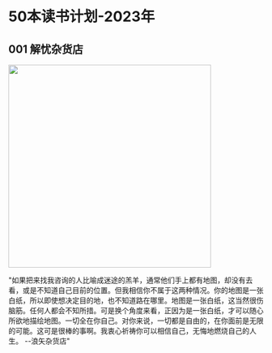 # 50本读书计划-2023年


## 001 解忧杂货店  

<img src="/images/books/img.png" alt="" width="400" />

"如果把来找我咨询的人比喻成迷途的羔羊，通常他们手上都有地图，却没有去看，或是不知道自己目前的位置。但我相信你不属于这两种情况。你的地图是一张白纸，所以即使想决定目的地，也不知道路在哪里。地图是一张白纸，这当然很伤脑筋。任何人都会不知所措。可是换个角度来看，正因为是一张白纸，才可以随心所欲地描绘地图。一切全在你自己。对你来说，一切都是自由的，在你面前是无限的可能。这可是很棒的事啊。我衷心祈祷你可以相信自己，无悔地燃烧自己的人生。 --浪矢杂货店"

